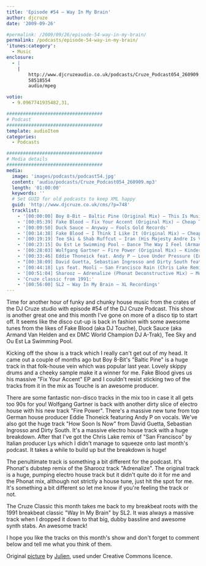 ```yaml
---
title: 'Episode #54 – Way In My Brain'
author: djcruze
date: '2009-09-26'

#permalink: /2009/09/26/episode-54-way-in-my-brain/
permalink: /podcasts/episode-54-way-in-my-brain/
'itunes:category':
  - Music
enclosure:
  - |
    |
        http://www.djcruzeaudio.co.uk/podcasts/Cruze_Podcast054_260909.mp3
        58518554
        audio/mpeg

votio:
  - 9.0967741935482,31,

###################################
# Podcast
###################################
template: audioItem
categories:
  - Podcasts

###################################
# Media details
###################################
media:
  image: 'images/podcasts/podcast54.jpg'
  content: 'audio/podcasts/Cruze_Podcast054_260909.mp3'
  length: '01:00:00'
  keywords: ''
  # Set GUID for old podcasts to keep XML happy
  guid: 'http://www.djcruze.co.uk/cms/?p=748'
  tracklist:
    - '[00:00:00] Boy 8-Bit – Baltic Pine (Original Mix) – This Is Music Ltd.'
    - '[00:05:39] Fake Blood – Fix Your Accent (Original Mix) – Cheap Thrills'
    - '[00:09:50] Duck Sauce – Anyway – Fools Gold Records'
    - '[00:14:38] Fake Blood – I Think I Like It (Original Mix) – Cheap Thrills'
    - '[00:19:19] Tee Ski & Shab Ruffcut – Iran (His Majesty Andre Is Very Lazy Mix) – ESP Records'
    - '[00:23:15] Ou Est Le Swimming Pool – Dance The Way I Feel (Armand Van Helden Club Mix) – Stiff Records'
    - '[00:28:03] Wolfgang Gartner – Fire Power (Original Mix) – Kindergarten'
    - '[00:33:46] Eddie Thoneick feat. Andy P – Love Under Pressure (Eddie Thoneick Remix) – Tonik Recordings'
    - "[00:38:09] David Guetta, Sebastian Ingrosso and Dirty South feat. Julie McKnight – How Soon Is Now (Extended Version) – F**k Me I'm Famous"
    - '[00:44:18] Lys feat. Mooli – San Francisco Rain (Chris Lake Remix) – Rising Music'
    - '[00:51:04] Sharooz – Adrenalize (Phonat Deconstructive Mix) – Mofo Hifi Records'
    - 'Cruze classic from 1991:'
    - '[00:56:00] SL2 – Way In My Brain – XL Recordings'
---
```


Time for another hour of funky and chunky house music from the crates of the DJ Cruze studio with episode #54 of the DJ Cruze Podcast. This show is another great one and this month I've gone on more of a disco tip to start off. It seems like the disco cut-up is back in fashion with some awesome tunes from the likes of Fake Blood (aka DJ Touche), Duck Sauce (aka Armand Van Helden and ex DMC World Champion DJ A-Trak), Tee Sky and Ou Est La Swimming Pool.

Kicking off the show is a track which I really can't get out of my head. It came out a couple of months ago but Boy 8-Bit's "Baltic Pine" is a huge track in that folk-house vein which was popular last year. Lovely skippy drums and a cheeky sample make it a winner for me. Fake Blood gives us his massive "Fix Your Accent" EP and I couldn't resist sticking two of the tracks from it in the mix as Touche is an awesome producer.

There are some fantastic non-disco tracks in the mix too in case it all gets too 90s for you! Wolfgang Gartner is back with another dirty slice of electro house with his new track "Fire Power". There's a massive new tune from top German house producer Eddie Thoneick featuring Andy P on vocals. We've also got the huge track "How Soon Is Now" from David Guetta, Sebastian Ingrosso and Dirty South. It's a massive electro house track with a huge breakdown. After that I've got the Chris Lake remix of "San Francisco" by Italian producer Lys which I didn't manage to squeeze onto last month's podcast. It takes a while to build up but the breakdown is huge!

The penultimate track is something a bit different for the podcast. It's Phonat's dubstep remix of the Sharooz track "Adrenalize". The original track is a huge, pumping electro house track but it didn't quite do it for me and the Phonat mix, although not strictly a house tune, just hit the spot for me. It's something a bit different so let me know if you're feeling the track or not.

The Cruze Classic this month takes me back to my breakbeat roots with the 1991 breakbeat classic "Way In My Brain" by SL2. It was always a massive track when I dropped it down to that big, dubby bassline and awesome synth stabs. An awesome track!

I hope you like the tracks on this month's show and don't forget to comment below and tell me what you think of them.

Original [picture][4] by [Julien][5], used under Creative Commons licence.

[1]: http://www.djcruze.co.uk/cms/wp-content/uploads/2009/09/podcast54.jpg
[2]: http://www.djcruze.co.uk/cms/wp-content/DownloadButton.gif
[3]: http://www.djcruzeaudio.co.uk/podcasts/Cruze_Podcast054_260909.mp3
[4]: http://www.flickr.com/photos/spidey-man/228168488/
[5]: http://www.flickr.com/photos/spidey-man/
